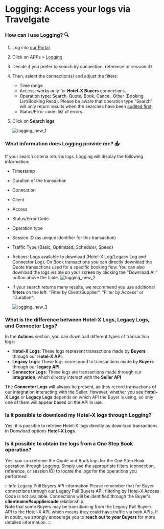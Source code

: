 ﻿---
sidebar_position: 1
---

# Logging: Access your logs via Travelgate

### How can I use Logging? 🔍
1. Log into [our Portal](https://www.travelgate.com/).
1. Click on APPs > [Logging](https://app.travelgate.com/logging).
1. Decide if you prefer to search by connection, reference or session ID.
1. Then, select the connection(s) and adjust the filters:
	- Time range
	- Access: works only for **Hotel-X Buyers** connections.
	- Operation type: Search, Quote, Book, Cancel, Other (Booking List/Booking Read). Please be aware that operation type “Search” will only return results when the searches have been [audited first](/kb/apps/monitoring-apps/logging/how-can-i-download-search-logs).
	- Status/Error code: list of errors.
1. Click on **Search logs**

	![logging_new_1](https://storage.travelgate.com/kbase/logging_new_1.jpg)

### What information does Logging provide me? 📤
If your search criteria returns logs, Logging will display the following information:
- Timestamp
- Duration of the transaction
- Connection
- Client
- Access
- Status/Error Code
- Operation type
- Session ID (as unique identifier for this transaction)
- Traffic Type (Basic, Optimized, Scheduler, Speed)
- Actions: Logs available to download (Hotel-X Log/Legacy Log and Connector Log). 
	On Book transactions you can directly download the Quote transactions used for a specific booking flow. You can also download the logs visible on your screen by clicking the "Download All" button above the table.
	![logging_new_2](https://storage.travelgate.com/kbase/logging_new_2.jpg)
- If your search returns many results, we recommend you use additional **filters** on the left: “Filter by Client/Supplier”, “Filter by Access” or “Duration”:

	![logging_new_3](https://storage.travelgate.com/kbase/logging_new_3.jpg)

### What is the difference between Hotel-X Logs, Legacy Logs, and Connector Logs?

In the **Actions** section, you can download different types of transaction logs:

- **Hotel-X Logs**: These logs represent transactions made by **Buyers** through our **Hotel-X API**.
- **Legacy Logs**: These logs correspond to transactions made by **Buyers** through our **legacy API**.
- **Connector Logs**: These logs are transactions made through our **integration**, which directly interact with the **Seller API**

The **Connector Logs** will always be present, as they record transactions of our integration interacting with the Seller. However, whether you see **Hotel-X Logs** or **Legacy Logs** depends on which API the Buyer is using, so only one of them will appear based on the API in use.

### Is it possible to download my Hotel-X logs through Logging?
Yes, it is possible to retrieve Hotel-X logs directly by download transactions in Donwload options **Hotel-X Logs**.

### Is it possible to obtain the logs from a One Step Book operation?
Yes, you can retrieve the Quote and Book logs for the One Step Book operation through Logging. Simply use the appropriate filters (connection, reference, or session ID) to locate the logs for the operations you performed.


:::info Legacy Pull Buyers API information
Please remember that for Buyer connections through our Legacy Pull Buyers API, filtering by Hotel-X Access Code is not available. Connections will be identified through the Buyer's **clientname#suppliercode** relationship.  
Note that some Buyers may be transitioning from the Legacy Pull Buyers API to the Hotel-X API, which means they could have traffic via both APIs. If in doubt, we strongly encourage you to **reach out to your Buyers** for more detailed information.
:::